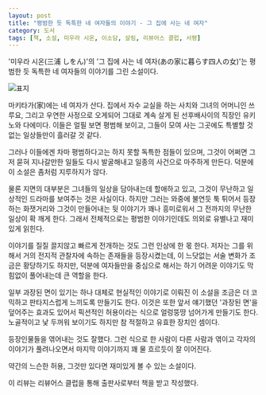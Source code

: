 ```yaml
---
layout: post
title: "평범한 듯 독특한 네 여자들의 이야기 - 그 집에 사는 네 여자"
category: 도서
tags: [책, 소설, 미우라 시온, 이소담, 살림, 리뷰어스 클럽, 서평]
---
```


'미우라 시온(三浦 しをん)'의
'그 집에 사는 네 여자(あの家に暮らす四人の女)'는
평범한 듯 독특한 네 여자들의 이야기를 그린 소설이다.

![표지](https://images2.imgbox.com/40/b9/FVVLAcNJ_o.jpg)

마키타가(家)에는 네 여자가 산다.
집에서 자수 교실을 하는 사치와 그녀의 어머니인 쓰루요,
그리고 우연한 사정으로 오게되어 그대로 계속 살게 된 선후배사이의 직장인 유키노와 다에미다.
이들은 얼필 보면 평범해 보이고,
그들이 모여 사는 그곳에도 특별할 것 없는 일상들만이 흘러갈 것 같다.

그러나 이들에겐 차마 평범하다고는 하지 못할 독특한 점들이 있으며,
그것이 어쩌면 그저 묻혀 지나갈만한 일들도 다시 발굴해내고
일종의 사건으로 마주하게 만든다.
덕분에 이 소설은 좀처럼 지루하지가 않다.

물론 지면의 대부분은 그녀들의 일상을 담아내는데 할애하고 있고,
그것이 무난하고 일상적인 드라마를 보여주는 것은 사실이다.
하지만 그러는 와중에 불연듯 툭 튀어서 등장하는 화잿거리와
그것이 만들어내는 뒷 이야기가 꽤나 흥미로워서
그 전까지의 무난한 일상이 확 깨게 한다.
그래서 전체적으로는 평범한 이야기인데도 의외로 유별나고 재미있게 읽힌다.

이야기를 질질 끌지않고 빠르게 전개하는 것도 그런 인상에 한 몫 한다.
저자는 그를 위해서 거의 전지적 관찰자에 속하는 존재들을 등장시켰는데,
이 느닷없는 서술 변화가 조금은 황당하기도 하지만,
덕분에 여자들만을 중심으로 해서는 하기 어려운 이야기도 막힘없이 풀어내는데 큰 역할을 한다.

일부 과장된 면이 있기는 하나 대체로 현실적인 이야기로 이뤄진 이 소설을
조금은 더 코믹하고 판타지스럽게 느끼도록 만들기도 한다.
이것은 또한 앞서 얘기했던 '과장된 면'을 덮어주는 효과도 있어서
픽션적인 허용이라는 식으로 얼렁뚱땅 넘어가게 만들기도 한다.
노골적이고 낯 두꺼워 보이기도 하지만 참 적절하고 유효한 장치인 셈이다.

등장인물들을 엮어내는 것도 잘했다.
그런 식으로 한 사람이 다른 사람과 엮이고 각자의 이야기가 풀려나오면서
마지막 이야기까지 꽤 물 흐르듯이 잘 이어진다.

약간의 느슨한 허용, 그것만 있다면 재미있게 볼 수 있는 소설이다.



<div class="im im-info">
이 리뷰는 리뷰어스 클럽을 통해 출판사로부터 책을 받고 작성했다.
</div>
